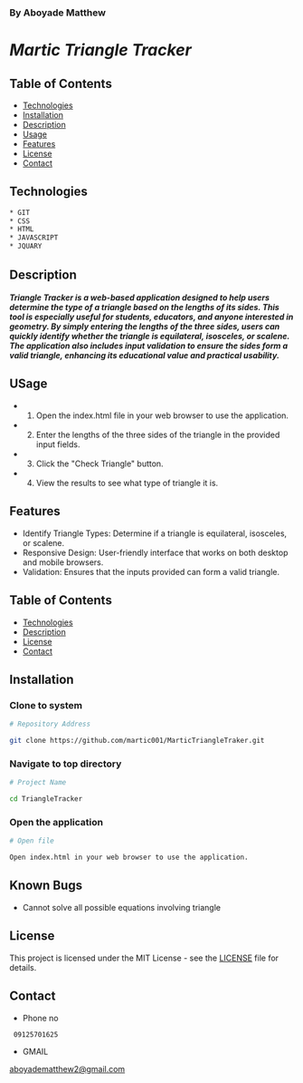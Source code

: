 ### By Aboyade Matthew

# _Martic Triangle Tracker_


## Table of Contents

- [Technologies](#technologies)
- [Installation](#installation)
- [Description](#description)
- [Usage](#usage)
- [Features](#features)
- [License](#license)
- [Contact](#contact)

## Technologies
```bash
* GIT
* CSS
* HTML
* JAVASCRIPT
* JQUARY
```

## Description

#### _Triangle Tracker is a web-based application designed to help users determine the type of a triangle based on the lengths of its sides. This tool is especially useful for students, educators, and anyone interested in geometry. By simply entering the lengths of the three sides, users can quickly identify whether the triangle is equilateral, isosceles, or scalene. The application also includes input validation to ensure the sides form a valid triangle, enhancing its educational value and practical usability._

## USage

* 1. Open the index.html file in your web browser to use the application.
* 2. Enter the lengths of the three sides of the triangle in the provided input fields.
* 3. Click the "Check Triangle" button.
* 4. View the results to see what type of triangle it is.

## Features

* Identify Triangle Types: Determine if a triangle is equilateral, isosceles, or scalene.
* Responsive Design: User-friendly interface that works on both desktop and mobile browsers.
* Validation: Ensures that the inputs provided can form a valid triangle.

## Table of Contents

- [Technologies](#technologies)
- [Description](#description)
- [License](#license)
- [Contact](#contact)

## Installation

### Clone to system
```bash
# Repository Address

git clone https://github.com/martic001/MarticTriangleTraker.git
```
### Navigate to top directory
```bash
# Project Name

cd TriangleTracker

```
### Open the application

```bash
# Open file

Open index.html in your web browser to use the application.
```


## Known Bugs

* Cannot solve all possible equations involving triangle

## License

This project is licensed under the MIT License - see the [LICENSE](LICENSE) file for details.

## Contact

* Phone no 
```bash
 09125701625
```
* GMAIL 

 aboyadematthew2@gmail.com